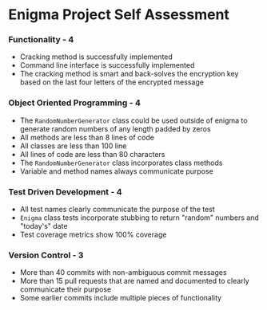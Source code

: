 # Enigma Project Self Assessment

### Functionality - 4

- Cracking method is successfully implemented
- Command line interface is successfully implemented
- The cracking method is smart and back-solves the encryption key based on the last four letters of the encrypted message

### Object Oriented Programming - 4

- The `RandomNumberGenerator` class could be used outside of enigma to generate random numbers of any length padded by zeros
- All methods are less than 8 lines of code
- All classes are less than 100 line
- All lines of code are less than 80 characters
- The `RandomNumberGenerator` class incorporates class methods
- Variable and method names always communicate purpose

### Test Driven Development - 4

- All test names clearly communicate the purpose of the test
- `Enigma` class tests incorporate stubbing to return "random" numbers and "today's" date
- Test coverage metrics show 100% coverage

### Version Control - 3

- More than 40 commits with non-ambiguous commit messages
- More than 15 pull requests that are named and documented to clearly communicate their purpose
- Some earlier commits include multiple pieces of functionality
